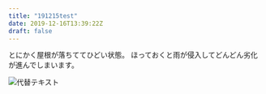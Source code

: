 ```yaml
---
title: "191215test"
date: 2019-12-16T13:39:22Z
draft: false
---
```


とにかく屋根が落ちててひどい状態。
ほっておくと雨が侵入してどんどん劣化が進んでしまいます。

![代替テキスト](/i/o-055.jpg) 

